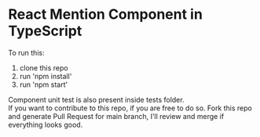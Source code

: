 <h1>React Mention Component in TypeScript</h1>

To run this:
1. clone this repo
2. run 'npm install'
3. run 'npm start'

Component unit test is also present inside tests folder. <br />
If you want to contribute to this repo, if you are free to do so.
Fork this repo and generate Pull Request for main branch, I'll review and merge if everything looks good. 
